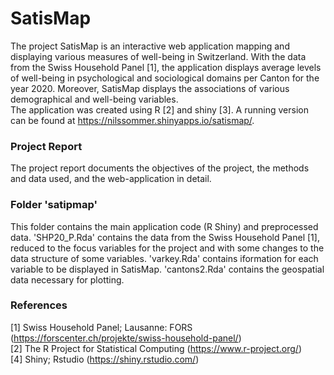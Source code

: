 # SatisMap
The project SatisMap is an interactive web application mapping and displaying various measures of well-being in Switzerland. With the data from the Swiss Household Panel [1], the application displays average levels of well-being in psychological and sociological domains per Canton for the year 2020. Moreover, SatisMap displays the associations of various demographical and well-being variables.  
The application was created using R [2] and shiny [3]. A running version can be found at https://nilssommer.shinyapps.io/satismap/.

### Project Report
The project report documents the objectives of the project, the methods and data used, and the web-application in detail.

### Folder 'satipmap'
This folder contains the main application code (R Shiny) and preprocessed data. 'SHP20_P.Rda' contains the data from the Swiss Household Panel [1], reduced to the focus variables for the project and with some changes to the data structure of some variables. 'varkey.Rda' contains iformation for each variable to be displayed in SatisMap. 'cantons2.Rda' contains the geospatial data necessary for plotting.

### References
[1] Swiss Household Panel; Lausanne: FORS (https://forscenter.ch/projekte/swiss-household-panel/)  
[2] The R Project for Statistical Computing (https://www.r-project.org/)   
[4] Shiny; Rstudio (https://shiny.rstudio.com/)   
